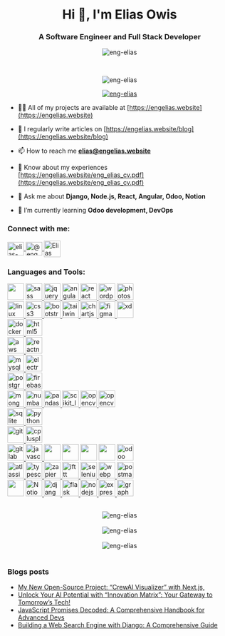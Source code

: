 <h1 align="center">Hi 👋, I'm Elias Owis</h1>
<h3 align="center">A Software Engineer and Full Stack Developer</h3>

<p align="center">
    <img src="https://engelias.website/logo.svg" alt="eng-elias" />
</p>
<br/>
<p align="center">
    <img src="https://komarev.com/ghpvc/?username=eng-elias&label=Profile%20views&color=0e75b6&style=flat" alt="eng-elias" />
</p>

<p align="center">
    <a href="https://github.com/ryo-ma/github-profile-trophy">
        <img src="https://github-profile-trophy.vercel.app/?username=eng-elias&theme=algolia&row=3&column=5" alt="eng-elias" />
    </a>
</p>

- 👨‍💻 All of my projects are available at [https://engelias.website](https://engelias.website)

- 📝 I regularly write articles on [https://engelias.website/blog](https://engelias.website/blog)

- 📫 How to reach me **elias@engelias.website**

- 📄 Know about my experiences [https://engelias.website/eng_elias_cv.pdf](https://engelias.website/eng_elias_cv.pdf)

- 💬 Ask me about **Django, Node.js, React, Angular, Odoo, Notion**

- 🌱 I’m currently learning **Odoo development, DevOps**

<h3 align="left">Connect with me:</h3>
<p align="left">
<a href="https://linkedin.com/in/elias-awess" target="blank">
    <img align="center" src="https://engelias.website/accounts_images/linked-in.svg" alt="elias-awess" height="30" width="37" />
</a>
<a href="https://medium.com/@eng_elias" target="blank">
    <img align="center" src="https://engelias.website/accounts_images/medium.svg" alt="@eng_elias" height="30" width="37" />
</a>
<a href="https://www.youtube.com/@EliasOwis" target="blank">
    <img align="center" src="https://engelias.website/accounts_images/youtube.svg" alt="Elias Owis" height="37" width="37" />
</a>
</p>

<h3 align="left">Languages and Tools:</h3>
<p align="left">
<!-- 1st Row -->
<img src="https://engelias.website/tools_images/empty_image.png" width="37" height="37"/>
<a href="https://sass-lang.com" target="_blank" rel="noreferrer">
    <img src="https://engelias.website/tools_images/sass.svg" alt="sass" width="37" height="37"/>
</a>
<a href="https://jquery.com/" target="_blank" rel="noreferrer">
    <img src="https://engelias.website/tools_images/jquery.svg" alt="jquery" width="37" height="37"/>
</a>
<a href="https://angular.io" target="_blank" rel="noreferrer">
    <img src="https://engelias.website/tools_images/angular.svg" alt="angular" width="37" height="37"/>
</a>
<a href="https://reactjs.org/" target="_blank" rel="noreferrer">
    <img src="https://engelias.website/tools_images/react.svg" alt="react" width="37" height="37"/>
</a>
<a href="https://wordpress.com/" target="_blank" rel="noreferrer">
    <img src="https://engelias.website/tools_images/wordpress.svg" alt="wordpress" width="37" height="37"/>
</a>
<a href="https://www.photoshop.com/en" target="_blank" rel="noreferrer">
    <img src="https://engelias.website/tools_images/photoshop.svg" alt="photoshop" width="37" height="37"/>
</a>
<br/>
<!-- 2nd Row -->
<a href="https://www.linux.org/" target="_blank" rel="noreferrer">
    <img src="https://engelias.website/tools_images/linux.svg" alt="linux" width="37" height="37"/>
</a>
<a href="https://www.w3schools.com/css/" target="_blank" rel="noreferrer">
    <img src="https://engelias.website/tools_images/css3.svg" alt="css3" width="37" height="37"/>
</a>
<a href="https://getbootstrap.com" target="_blank" rel="noreferrer">
    <img src="https://engelias.website/tools_images/bootstrap.svg" alt="bootstrap" width="37" height="37"/>
</a>
<a href="https://tailwindcss.com/" target="_blank" rel="noreferrer">
    <img src="https://engelias.website/tools_images/tailwindcss.svg" alt="tailwind" width="37" height="37"/>
</a>
<a href="https://www.chartjs.org" target="_blank" rel="noreferrer">
    <img src="https://engelias.website/tools_images/chartjs.svg" alt="chartjs" width="37" height="37"/>
</a>
<a href="https://www.figma.com/" target="_blank" rel="noreferrer">
    <img src="https://engelias.website/tools_images/figma.svg" alt="figma" width="37" height="37"/>
</a>
<a href="https://www.adobe.com/products/xd.html" target="_blank" rel="noreferrer">
    <img src="https://engelias.website/tools_images/adobe-xd.svg" alt="xd" width="37" height="37"/>
</a>
<br/>
<!-- 3rd Row -->
<a href="https://www.docker.com/" target="_blank" rel="noreferrer">
    <img src="https://engelias.website/tools_images/docker.svg" alt="docker" width="37" height="37"/>
</a>
<a href="https://www.w3.org/html/" target="_blank" rel="noreferrer">
    <img src="https://engelias.website/tools_images/html5.svg" alt="html5" width="37" height="37"/>
</a>
<br/>
<!-- 4th Row -->
<a href="https://aws.amazon.com" target="_blank" rel="noreferrer">
    <img src="https://engelias.website/tools_images/aws.png" alt="aws" width="37" height="37"/>
</a>
<a href="https://reactnative.dev/" target="_blank" rel="noreferrer">
    <img src="https://engelias.website/tools_images/react-native.svg" alt="reactnative" width="37" height="37"/>
</a>
<br/>
<!-- 5th Row -->
<a href="https://www.mysql.com/" target="_blank" rel="noreferrer">
    <img src="https://engelias.website/tools_images/mysql.svg" alt="mysql" width="37" height="37"/>
</a>
<a href="https://www.electronjs.org" target="_blank" rel="noreferrer">
    <img src="https://engelias.website/tools_images/electron.svg" alt="electron" width="37" height="37"/>
</a>
<br/>
<!-- 6th Row -->
<a href="https://www.postgresql.org" target="_blank" rel="noreferrer">
    <img src="https://engelias.website/tools_images/postgresql.svg" alt="postgresql" width="37" height="37"/>
</a>
<a href="https://firebase.google.com/" target="_blank" rel="noreferrer">
    <img src="https://engelias.website/tools_images/firebase.svg" alt="firebase" width="37" height="37"/>
</a>
<br/>
<!-- 7th Row -->
<a href="https://www.mongodb.com/" target="_blank" rel="noreferrer">
    <img src="https://engelias.website/tools_images/mongodb.svg" alt="mongodb" width="37" height="37"/>
</a>
<a href="https://numba.pydata.org/" target="_blank" rel="noreferrer">
    <img src="https://engelias.website/tools_images/numba.png" alt="numba" width="37" height="37"/>
</a>
<a href="https://pandas.pydata.org/" target="_blank" rel="noreferrer">
    <img src="https://engelias.website/tools_images/pandas.svg" alt="pandas" width="37" height="37"/>
</a>
<a href="https://scikit-learn.org/" target="_blank" rel="noreferrer">
    <img src="https://engelias.website/tools_images/Scikit_learn.svg" alt="scikit_learn" width="37" height="37"/>
</a>
<a href="https://opencv.org/" target="_blank" rel="noreferrer">
    <img src="https://engelias.website/tools_images/opencv.svg" alt="opencv" width="37" height="37"/>
</a>
<a href="https://www.mindar.org/" target="_blank" rel="noreferrer">
    <img src="https://engelias.website/tools_images/MindAR.png" alt="opencv" width="37" height="37"/>
</a>
<br/>
<!-- 8th Row -->
<a href="https://www.sqlite.org/" target="_blank" rel="noreferrer">
    <img src="https://engelias.website/tools_images/sqlite.svg" alt="sqlite" width="37" height="37"/>
</a>
<a href="https://www.python.org" target="_blank" rel="noreferrer">
    <img src="https://engelias.website/tools_images/python.svg" alt="python" width="37" height="37"/>
</a>
<br/>
<!-- 9th Row -->
<a href="https://git-scm.com/" target="_blank" rel="noreferrer">
    <img src="https://engelias.website/tools_images/git-scm.svg" alt="git" width="37" height="37"/>
</a>
<a href="https://www.w3schools.com/cpp/" target="_blank" rel="noreferrer">
    <img src="https://engelias.website/tools_images/cplusplus.svg" alt="cplusplus" width="37" height="37"/>
</a>
<br/>
<!-- 10th Row -->
<a href="https://about.gitlab.com/" target="_blank" rel="noreferrer">
    <img src="https://engelias.website/tools_images/gitlab.svg" alt="gitlab" width="37" height="37"/>
</a>
<a href="https://developer.mozilla.org/en-US/docs/Web/JavaScript" target="_blank" rel="noreferrer">
    <img src="https://engelias.website/tools_images/javascript.svg" alt="javascript" width="37" height="37"/>
</a>
<img src="https://engelias.website/tools_images/empty_image.png" width="37" height="37"/>
<img src="https://engelias.website/tools_images/empty_image.png" width="37" height="37"/>
<img src="https://engelias.website/tools_images/empty_image.png" width="37" height="37"/>
<img src="https://engelias.website/tools_images/empty_image.png" width="37" height="37"/>
<a href="https://www.odoo.com/" target="_blank" rel="noreferrer">
    <img src="https://engelias.website/tools_images/odoo.png" alt="odoo" width="37" height="37"/>
</a>
<br/>
<!-- 11th Row -->
<a href="https://www.atlassian.com/" target="_blank" rel="noreferrer">
    <img src="https://engelias.website/tools_images/atlassian.png" alt="atlassian" width="37" height="37"/>
</a>
<a href="https://www.typescriptlang.org/" target="_blank" rel="noreferrer">
    <img src="https://engelias.website/tools_images/typescript.svg" alt="typescript" width="37" height="37"/>
</a>
<a href="https://zapier.com" target="_blank" rel="noreferrer">
    <img src="https://engelias.website/tools_images/zapier.svg" alt="zapier" width="37" height="37"/>
</a>
<a href="https://ifttt.com/" target="_blank" rel="noreferrer">
    <img src="https://engelias.website/tools_images/ifttt.svg" alt="ifttt" width="37" height="37"/>
</a>
<a href="https://www.selenium.dev" target="_blank" rel="noreferrer">
    <img src="https://engelias.website/tools_images/selenium.svg" alt="selenium" width="37" height="37"/>
</a>
<a href="https://webpack.js.org" target="_blank" rel="noreferrer">
    <img src="https://engelias.website/tools_images/webpack.svg" alt="webpack" width="37" height="37"/>
</a>
<a href="https://postman.com" target="_blank" rel="noreferrer">
    <img src="https://engelias.website/tools_images/getpostman.svg" alt="postman" width="37" height="37"/>
</a>
<br/>
<!-- 12th Row -->
<img src="https://engelias.website/tools_images/empty_image.png" width="37" height="37"/>
<a href="https://www.notion.so/" target="_blank" rel="noreferrer">
    <img src="https://engelias.website/tools_images/Notion.png" alt="Notion" width="37" height="37"/>
</a>
<a href="https://www.djangoproject.com/" target="_blank" rel="noreferrer">
    <img src="https://engelias.website/tools_images/django.svg" alt="django" width="37" height="37"/>
</a>
<a href="https://flask.palletsprojects.com/" target="_blank" rel="noreferrer">
    <img src="https://engelias.website/tools_images/flask.svg" alt="flask" width="37" height="37"/>
</a>
<a href="https://nodejs.org" target="_blank" rel="noreferrer">
    <img src="https://engelias.website/tools_images/nodejs.svg" alt="nodejs" width="37" height="37"/>
</a>
<a href="https://expressjs.com" target="_blank" rel="noreferrer">
    <img src="https://engelias.website/tools_images/express.svg" alt="express" width="37" height="37"/>
</a>
<a href="https://graphql.org" target="_blank" rel="noreferrer">
    <img src="https://engelias.website/tools_images/graphql.svg" alt="graphql" width="37" height="37"/>
</a>
<br/>
</p>
<!-- End of Languages and Tools section -->

<br/>
<div align="center">
<img align="center" src="https://github-readme-stats.vercel.app/api/top-langs?username=eng-elias&show_icons=true&locale=en&layout=compact" alt="eng-elias" />
</div>
<br/>
<div align="center">
<img align="center" src="https://github-readme-stats.vercel.app/api?username=eng-elias&show_icons=true&locale=en" alt="eng-elias" />
</div>
<br/>
<div align="center">
<img align="center" src="https://streak-stats.demolab.com/?user=Eng-Elias&theme=blue-navy" alt="eng-elias" />
</div>
<br/>

### Blogs posts

<!-- BLOG-POST-LIST:START -->
- [My New Open-Source Project: “CrewAI Visualizer” with Next.js,](https://medium.com/@eng_elias/my-new-open-source-project-crewai-visualizer-with-next-js-fcbb4ba9894a?source=rss-7a5459821419------2)
- [Unlock Your AI Potential with “Innovation Matrix”: Your Gateway to Tomorrow’s Tech!](https://medium.com/@eng_elias/unlock-your-ai-potential-with-innovation-matrix-your-gateway-to-tomorrows-tech-f9097193572e?source=rss-7a5459821419------2)
- [JavaScript Promises Decoded: A Comprehensive Handbook for Advanced Devs](https://medium.com/@eng_elias/javascript-promises-decoded-a-comprehensive-handbook-for-advanced-devs-593a2954285a?source=rss-7a5459821419------2)
- [Building a Web Search Engine with Django: A Comprehensive Guide](https://medium.com/@eng_elias/building-a-web-search-engine-with-django-a-comprehensive-guide-b2025dd706c?source=rss-7a5459821419------2)
<!-- BLOG-POST-LIST:END -->
